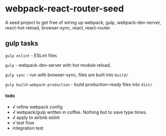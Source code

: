 # webpack-react-router-seed

A seed project to get free of wiring up webpack, gulp, webpack-dev-server, react-hot-reload, browser-sync, react, react-router.
 
## gulp tasks

`gulp eslint` - ESLint files

`gulp` - webpack-dev-server with hot module reload.

`gulp sync` - run with browser-sync, files are built into `build/`

`gulp build-webpack-production` - build production-ready files into `dist/`

#### todo

- √ refine webpack config
- √ webpack/gulp written in coffee. Nothing but to save type times.
- √ apply to airbnb eslint
- √ test flow
- integration test


